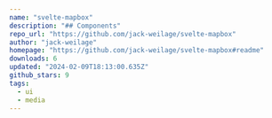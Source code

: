 ```yaml
---
name: "svelte-mapbox"
description: "## Components"
repo_url: "https://github.com/jack-weilage/svelte-mapbox"
author: "jack-weilage"
homepage: "https://github.com/jack-weilage/svelte-mapbox#readme"
downloads: 6
updated: "2024-02-09T18:13:00.635Z"
github_stars: 9
tags: 
  - ui
  - media
---
```

